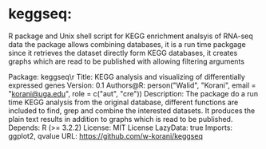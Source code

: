 # keggseq:
R package and Unix shell script for KEGG enrichment analsyis of RNA-seq data
the package allows combining databases, it is a run time packgage since it retrieves the dataset directly form KEGG databases, it creates graphs which are read to be published with allowing filtering arguments

Package: 	keggseq\r
Title: 		KEGG analysis and visualizing of differentially expressed genes
Version: 	0.1
Authors@R: 	person("Walid", "Korani", email = "korani@uga.edu",
                  	role = c("aut", "cre"))
Description: 	The package do a run time KEGG analysis from the original database, different functions are included to find, grep and combine the interested datasets. It produces the plain text results in addition to graphs which is read to be published.
Depends:	R (>= 3.2.2)
License: 	MIT License
LazyData: 	true
Imports: 	ggplot2, qvalue
URL: 		https://github.com/w-korani/keggseq
